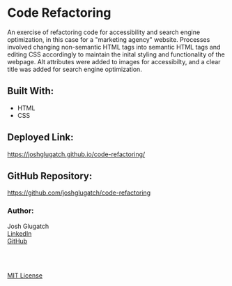 # Code Refactoring
An exercise of refactoring code for accessibility and search engine optimization, in this case for a "marketing agency" website. Processes involved changing non-semantic HTML tags into semantic HTML tags and editing CSS accordingly to maintain the inital styling and functionality of the webpage. Alt attributes were added to images for accessibilty, and a clear title was added for search engine optimization.
  
## Built With:
* HTML
* CSS
  
## Deployed Link:
https://joshglugatch.github.io/code-refactoring/ 

## GitHub Repository:
https://github.com/joshglugatch/code-refactoring
  
### Author:
Josh Glugatch  
[LinkedIn](www.linkedin.com/in/joshua-glugatch)  
[GitHub](https://github.com/joshglugatch)
  
<br>
<br>  

[MIT License](https://www.mit.edu/~amini/LICENSE.md)



